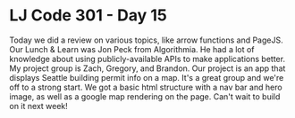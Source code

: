 # LJ Code 301 - Day 15

Today we did a review on various topics, like arrow functions and PageJS. Our Lunch & Learn was Jon Peck from Algorithmia. He had a lot of knowledge about using publicly-available APIs to make applications better. My project group is Zach, Gregory, and Brandon. Our project is an app that displays Seattle building permit info on a map. It's a great group and we're off to a strong start. We got a basic html structure with a nav bar and hero image, as well as a google map rendering on the page. Can't wait to build on it next week!
